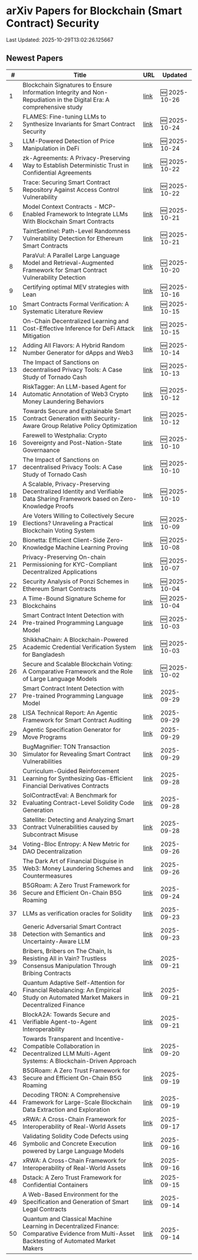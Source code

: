 # arXiv Papers for Blockchain (Smart Contract) Security

Last Updated: 2025-10-29T13:02:26.125667

## Newest Papers

|\#|Title|URL|Updated|
|---|---|---|---|
|1|Blockchain Signatures to Ensure Information Integrity and Non-Repudiation in the Digital Era: A comprehensive study|[link](http://arxiv.org/abs/2510.22561v1)|🆕 2025-10-26|
|2|FLAMES: Fine-tuning LLMs to Synthesize Invariants for Smart Contract Security|[link](http://arxiv.org/abs/2510.21401v1)|🆕 2025-10-24|
|3|LLM-Powered Detection of Price Manipulation in DeFi|[link](http://arxiv.org/abs/2510.21272v1)|🆕 2025-10-24|
|4|zk-Agreements: A Privacy-Preserving Way to Establish Deterministic Trust in Confidential Agreements|[link](http://arxiv.org/abs/2510.20007v1)|🆕 2025-10-22|
|5|Trace: Securing Smart Contract Repository Against Access Control Vulnerability|[link](http://arxiv.org/abs/2510.19254v1)|🆕 2025-10-22|
|6|Model Context Contracts - MCP-Enabled Framework to Integrate LLMs With Blockchain Smart Contracts|[link](http://arxiv.org/abs/2510.19856v1)|🆕 2025-10-21|
|7|TaintSentinel: Path-Level Randomness Vulnerability Detection for Ethereum Smart Contracts|[link](http://arxiv.org/abs/2510.18192v1)|🆕 2025-10-21|
|8|ParaVul: A Parallel Large Language Model and Retrieval-Augmented Framework for Smart Contract Vulnerability Detection|[link](http://arxiv.org/abs/2510.17919v1)|🆕 2025-10-20|
|9|Certifying optimal MEV strategies with Lean|[link](http://arxiv.org/abs/2510.14480v1)|🆕 2025-10-16|
|10|Smart Contracts Formal Verification: A Systematic Literature Review|[link](http://arxiv.org/abs/2510.17865v1)|🆕 2025-10-15|
|11|On-Chain Decentralized Learning and Cost-Effective Inference for DeFi Attack Mitigation|[link](http://arxiv.org/abs/2510.16024v1)|🆕 2025-10-15|
|12|Adding All Flavors: A Hybrid Random Number Generator for dApps and Web3|[link](http://arxiv.org/abs/2510.12062v1)|🆕 2025-10-14|
|13|The Impact of Sanctions on decentralised Privacy Tools: A Case Study of Tornado Cash|[link](http://arxiv.org/abs/2510.09443v2)|🆕 2025-10-13|
|14|RiskTagger: An LLM-based Agent for Automatic Annotation of Web3 Crypto Money Laundering Behaviors|[link](http://arxiv.org/abs/2510.17848v1)|🆕 2025-10-12|
|15|Towards Secure and Explainable Smart Contract Generation with Security-Aware Group Relative Policy Optimization|[link](http://arxiv.org/abs/2509.09942v2)|🆕 2025-10-12|
|16|Farewell to Westphalia: Crypto Sovereignty and Post-Nation-State Governaance|[link](http://arxiv.org/abs/2510.09840v1)|🆕 2025-10-10|
|17|The Impact of Sanctions on decentralised Privacy Tools: A Case Study of Tornado Cash|[link](http://arxiv.org/abs/2510.09443v1)|🆕 2025-10-10|
|18|A Scalable, Privacy-Preserving Decentralized Identity and Verifiable Data Sharing Framework based on Zero-Knowledge Proofs|[link](http://arxiv.org/abs/2510.09715v1)|🆕 2025-10-10|
|19|Are Voters Willing to Collectively Secure Elections? Unraveling a Practical Blockchain Voting System|[link](http://arxiv.org/abs/2510.08700v1)|🆕 2025-10-09|
|20|Bionetta: Efficient Client-Side Zero-Knowledge Machine Learning Proving|[link](http://arxiv.org/abs/2510.06784v1)|🆕 2025-10-08|
|21|Privacy-Preserving On-chain Permissioning for KYC-Compliant Decentralized Applications|[link](http://arxiv.org/abs/2510.05807v1)|🆕 2025-10-07|
|22|Security Analysis of Ponzi Schemes in Ethereum Smart Contracts|[link](http://arxiv.org/abs/2510.03819v1)|🆕 2025-10-04|
|23|A Time-Bound Signature Scheme for Blockchains|[link](http://arxiv.org/abs/2510.03697v1)|🆕 2025-10-04|
|24|Smart Contract Intent Detection with Pre-trained Programming Language Model|[link](http://arxiv.org/abs/2508.20086v3)|🆕 2025-10-03|
|25|ShikkhaChain: A Blockchain-Powered Academic Credential Verification System for Bangladesh|[link](http://arxiv.org/abs/2508.05334v2)|🆕 2025-10-03|
|26|Secure and Scalable Blockchain Voting: A Comparative Framework and the Role of Large Language Models|[link](http://arxiv.org/abs/2508.05865v2)|🆕 2025-10-02|
|27|Smart Contract Intent Detection with Pre-trained Programming Language Model|[link](http://arxiv.org/abs/2508.20086v2)|2025-09-29|
|28|LISA Technical Report: An Agentic Framework for Smart Contract Auditing|[link](http://arxiv.org/abs/2509.24698v1)|2025-09-29|
|29|Agentic Specification Generator for Move Programs|[link](http://arxiv.org/abs/2509.24515v1)|2025-09-29|
|30|BugMagnifier: TON Transaction Simulator for Revealing Smart Contract Vulnerabilities|[link](http://arxiv.org/abs/2509.24444v1)|2025-09-29|
|31|Curriculum-Guided Reinforcement Learning for Synthesizing Gas-Efficient Financial Derivatives Contracts|[link](http://arxiv.org/abs/2509.23976v1)|2025-09-28|
|32|SolContractEval: A Benchmark for Evaluating Contract-Level Solidity Code Generation|[link](http://arxiv.org/abs/2509.23824v1)|2025-09-28|
|33|Satellite: Detecting and Analyzing Smart Contract Vulnerabilities caused by Subcontract Misuse|[link](http://arxiv.org/abs/2509.23679v1)|2025-09-28|
|34|Voting-Bloc Entropy: A New Metric for DAO Decentralization|[link](http://arxiv.org/abs/2509.22620v1)|2025-09-26|
|35|The Dark Art of Financial Disguise in Web3: Money Laundering Schemes and Countermeasures|[link](http://arxiv.org/abs/2509.21831v1)|2025-09-26|
|36|B5GRoam: A Zero Trust Framework for Secure and Efficient On-Chain B5G Roaming|[link](http://arxiv.org/abs/2509.16390v2)|2025-09-24|
|37|LLMs as verification oracles for Solidity|[link](http://arxiv.org/abs/2509.19153v1)|2025-09-23|
|38|Generic Adversarial Smart Contract Detection with Semantics and Uncertainty-Aware LLM|[link](http://arxiv.org/abs/2509.18934v1)|2025-09-23|
|39|Bribers, Bribers on The Chain, Is Resisting All in Vain? Trustless Consensus Manipulation Through Bribing Contracts|[link](http://arxiv.org/abs/2509.17185v1)|2025-09-21|
|40|Quantum Adaptive Self-Attention for Financial Rebalancing: An Empirical Study on Automated Market Makers in Decentralized Finance|[link](http://arxiv.org/abs/2509.16955v1)|2025-09-21|
|41|BlockA2A: Towards Secure and Verifiable Agent-to-Agent Interoperability|[link](http://arxiv.org/abs/2508.01332v3)|2025-09-21|
|42|Towards Transparent and Incentive-Compatible Collaboration in Decentralized LLM Multi-Agent Systems: A Blockchain-Driven Approach|[link](http://arxiv.org/abs/2509.16736v1)|2025-09-20|
|43|B5GRoam: A Zero Trust Framework for Secure and Efficient On-Chain B5G Roaming|[link](http://arxiv.org/abs/2509.16390v1)|2025-09-19|
|44|Decoding TRON: A Comprehensive Framework for Large-Scale Blockchain Data Extraction and Exploration|[link](http://arxiv.org/abs/2509.16292v1)|2025-09-19|
|45|xRWA: A Cross-Chain Framework for Interoperability of Real-World Assets|[link](http://arxiv.org/abs/2509.12957v2)|2025-09-17|
|46|Validating Solidity Code Defects using Symbolic and Concrete Execution powered by Large Language Models|[link](http://arxiv.org/abs/2509.13023v1)|2025-09-16|
|47|xRWA: A Cross-Chain Framework for Interoperability of Real-World Assets|[link](http://arxiv.org/abs/2509.12957v1)|2025-09-16|
|48|Dstack: A Zero Trust Framework for Confidential Containers|[link](http://arxiv.org/abs/2509.11555v1)|2025-09-15|
|49|A Web-Based Environment for the Specification and Generation of Smart Legal Contracts|[link](http://arxiv.org/abs/2509.11258v1)|2025-09-14|
|50|Quantum and Classical Machine Learning in Decentralized Finance: Comparative Evidence from Multi-Asset Backtesting of Automated Market Makers|[link](http://arxiv.org/abs/2510.15903v1)|2025-09-14|
